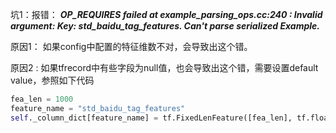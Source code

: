 坑1：报错： ***OP_REQUIRES failed at example_parsing_ops.cc:240 : Invalid argument: Key: std_baidu_tag_features.  Can't parse serialized Example.***

原因1： 如果config中配置的特征维数不对，会导致出这个错。

原因2 :   如果tfrecord中有些字段为null值，也会导致出这个错，需要设置default value，参照如下代码

```python
fea_len = 1000
feature_name = "std_baidu_tag_features"
self._column_dict[feature_name] = tf.FixedLenFeature([fea_len], tf.float32, default_value=[0.0] * fea_len)
```

